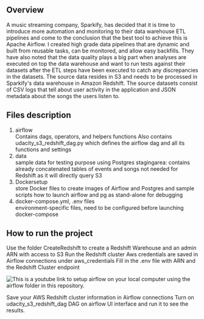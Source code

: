 <h2>Overview</h2>
A music streaming company, Sparkify, has decided that it is time to introduce more automation and monitoring to their data warehouse ETL pipelines and come to the conclusion that the best tool to achieve this is Apache Airflow. I created high grade data pipelines that are dynamic and built from reusable tasks, can be monitored, and allow easy backfills. They have also noted that the data quality plays a big part when analyses are executed on top the data warehouse and want to run tests against their datasets after the ETL steps have been executed to catch any discrepancies in the datasets. The source data resides in S3 and needs to be processed in Sparkify's data warehouse in Amazon Redshift. The source datasets consist of CSV logs that tell about user activity in the application and JSON metadata about the songs the users listen to.


<h2> Files description </h2>
 <ol>
  <li>airflow</li>
	Contains dags, operators, and helpers functions 
	Also contains udacity_s3_redshift_dag.py which defines the airflow dag and all its functions 			and settings
  <li>data</li>
	sample data for testing purpose using Postgres
	stagingarea: contains already concatenated tables of events and songs
	not needed for Redshift as it will directly query S3	
  <li>Dockersetup</li>
	store Docker files to create images of Airflow and Postgres
	and sample scripts how to launch airflow and pg as stand-alone for debugging
  <li>docker-compose.yml, .env files</li>
	environment-specific files, need to be configured before launching docker-compose
</ol> 


<h2> How to run the project </h2>
Use the folder CreateRedshift to create a Redshift Warehouse and an admin ARN with access to S3
Run the Redshift cluster
Aws credentials are saved in Airflow connections under aws_credentials
Fill in the .env file with ARN and the Redshift Cluster endpoint

![This](https://www.youtube.com/watch?v=aTaytcxy2Ck) is a youtube link to setup airflow on your local computer using the airflow folder in this repository.

Save your AWS Redshift cluster information in Airflow connections
Turn on udacity_s3_redshift_dag DAG on airflow UI interface and run it to see the results.




